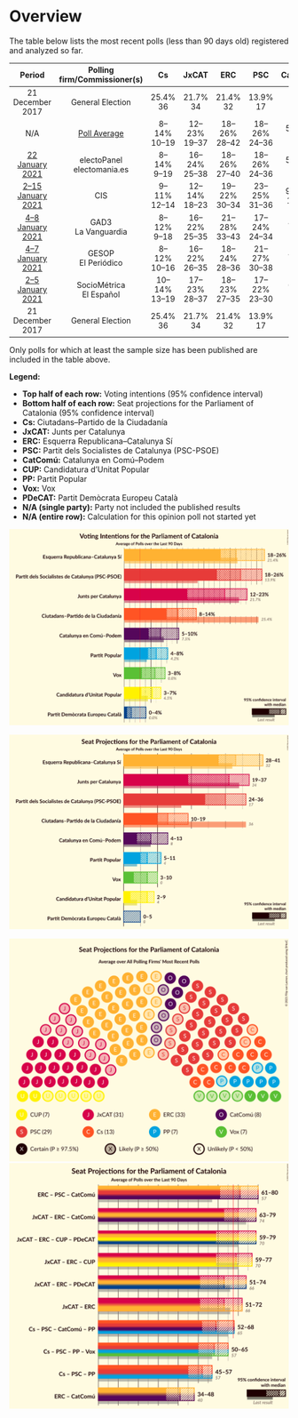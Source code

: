 # Overview

The table below lists the most recent polls (less than 90 days old) registered and analyzed so far.

| Period     | Polling firm/Commissioner(s) | Cs | JxCAT | ERC | PSC | CatComú | CUP | PP | Vox | PDeCAT |
|:----------:|:----------------------------:|:--:|:--:|:--:|:--:|:--:|:--:|:--:|:--:|:--:|
| 21 December 2017 | General Election | 25.4% <br> 36 | 21.7% <br> 34 | 21.4% <br> 32 | 13.9% <br> 17 | 7.5% <br> 8 | 4.5% <br> 4 | 4.2% <br> 4 | 0.0% <br> 0 | 0.0% <br> 0 |
| N/A | [Poll Average](average.html) | 8–14% <br> 10–19 | 12–23% <br> 19–37 | 18–26% <br> 28–42 | 18–26% <br> 24–36 | 5–10% <br> 4–13 | 3–7% <br> 3–9 | 4–8% <br> 5–11 | 3–8% <br> 3–10 | 0–4% <br> 0–5 |
| [22 January 2021](2021-01-22-electoPanel.html) | electoPanel <br> electomania.es | 8–14% <br> 9–19 | 16–24% <br> 25–38 | 18–26% <br> 27–40 | 18–26% <br> 24–36 | 5–10% <br> 4–11 | 3–7% <br> 0–10 | 4–9% <br> 3–12 | 3–8% <br> 3–10 | 1–3% <br> 0–1 |
| [2–15 January 2021](2021-01-15-CIS.html) | CIS | 9–11% <br> 12–14 | 12–14% <br> 18–23 | 19–22% <br> 30–34 | 23–25% <br> 31–36 | 9–11% <br> 11–14 | 5–7% <br> 7–9 | 5–7% <br> 6–9 | 6–7% <br> 7–10 | 0–1% <br> 0 |
| [4–8 January 2021](2021-01-08-GAD3.html) | GAD3 <br> La Vanguardia | 8–12% <br> 9–18 | 16–22% <br> 25–35 | 21–28% <br> 33–43 | 17–24% <br> 24–34 | 4–8% <br> 4–10 | 3–6% <br> 0–8 | 5–9% <br> 5–12 | 3–6% <br> 2–7 | 2–5% <br> 0–6 |
| [4–7 January 2021](2021-01-07-GESOP.html) | GESOP <br> El Periódico | 8–12% <br> 10–16 | 16–22% <br> 26–35 | 18–24% <br> 28–36 | 21–27% <br> 30–38 | 4–8% <br> 4–8 | 4–7% <br> 4–10 | 4–8% <br> 5–10 | 4–7% <br> 3–9 | 1–2% <br> 0 |
| [2–5 January 2021](2021-01-05-SocioMétrica.html) | SocioMétrica <br> El Español | 10–14% <br> 13–19 | 17–23% <br> 28–37 | 18–23% <br> 27–35 | 17–22% <br> 23–30 | 6–9% <br> 5–11 | 4–7% <br> 4–9 | 5–8% <br> 5–10 | 5–8% <br> 5–10 | N/A <br> N/A |
| 21 December 2017 | General Election | 25.4% <br> 36 | 21.7% <br> 34 | 21.4% <br> 32 | 13.9% <br> 17 | 7.5% <br> 8 | 4.5% <br> 4 | 4.2% <br> 4 | 0.0% <br> 0 | 0.0% <br> 0 |

Only polls for which at least the sample size has been published are included in the table above.

**Legend:**
+ **Top half of each row:** Voting intentions (95% confidence interval)
+ **Bottom half of each row:** Seat projections for the Parliament of Catalonia (95% confidence interval)
+ **Cs:** Ciutadans–Partido de la Ciudadanía
+ **JxCAT:** Junts per Catalunya
+ **ERC:** Esquerra Republicana–Catalunya Sí
+ **PSC:** Partit dels Socialistes de Catalunya (PSC-PSOE)
+ **CatComú:** Catalunya en Comú–Podem
+ **CUP:** Candidatura d’Unitat Popular
+ **PP:** Partit Popular
+ **Vox:** Vox
+ **PDeCAT:** Partit Demòcrata Europeu Català
+ **N/A (single party):** Party not included the published results
+ **N/A (entire row):** Calculation for this opinion poll not started yet


![Graph with voting intentions not yet produced](average.png "Voting Intentions")

![Graph with seats not yet produced](average-seats.png "Seats")

![Graph with seating plan not yet produced](average-seating-plan.png "Seating Plan")
![Graph with coalitions seats not yet produced](average-coalitions-seats.png "Coalitions Seats")
